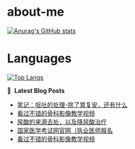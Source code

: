 # about-me
[![Anurag's GitHub stats](https://github-readme-stats.vercel.app/api?username=whitewatercn)](https://github.com/anuraghazra/github-readme-stats)

# Languages
[![Top Langs](https://github-readme-stats.vercel.app/api/top-langs/?username=whitewatercn)](https://github.com/anuraghazra/github-readme-stats)

📕 &nbsp;**Latest Blog Posts**
<!-- BLOG-POST-LIST:START -->
- [笔记：呕吐的处理-除了胃复安，还有什么](https://forum.beginner.center/t/topic/848/1)
- [看过不错的骨科影像教学视频](https://forum.beginner.center/t/topic/432/6)
- [尿酸的来源去处，以及降尿酸治疗](https://forum.beginner.center/t/topic/845/1)
- [国家医学考试网官网（执业医师报名](https://forum.beginner.center/t/topic/844/1)
- [看过不错的骨科影像教学视频](https://forum.beginner.center/t/topic/432/5)
<!-- BLOG-POST-LIST:END -->
